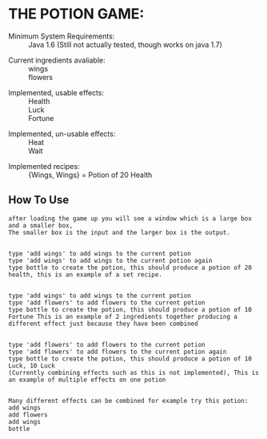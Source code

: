 THE POTION GAME:
================

<dl>
  <dt>Minimum System Requirements:</dt>
  <dd>Java 1.6 (Still not actually tested, though works on java 1.7)</dd>
</dl>

<dl>
  <dt>Current ingredients avaliable:</dt>
  <dd>wings</dd>
  <dd>flowers</dd>
</dl>

<dl>
  <dt>Implemented, usable effects:</dt>
  <dd>Health</dd>
  <dd>Luck</dd>
  <dd>Fortune</dd>
</dl>

<dl>
  <dt>Implemented, un-usable effects:</dt>
  <dd>Heat</dd>
  <dd>Wait</dd>
</dl>

<dl>
  <dt>Implemented recipes:</dt>
  <dd>{Wings, Wings} = Potion of 20 Health</dd>
</dl>

How To Use
----------

    after loading the game up you will see a window which is a large box and a smaller box,
    The smaller box is the input and the larger box is the output.


    type 'add wings' to add wings to the current potion
    type 'add wings' to add wings to the current potion again
    type bottle to create the potion, this should produce a potion of 20 health, this is an example of a set recipe.


    type 'add wings' to add wings to the current potion
    type 'add flowers' to add flowers to the current potion
    type bottle to create the potion, this should produce a potion of 10 Fortune This is an example of 2 ingredients together producing a different effect just because they have been combined


    type 'add flowers' to add flowers to the current potion
    type 'add flowers' to add flowers to the current potion again
    type bottle to create the potion, this should produce a potion of 10 Luck, 10 Luck
    (Currently combining effects such as this is not implemented), This is an example of multiple effects on one potion


    Many different effects can be combined for example try this potion:
    add wings
    add flowers
    add wings
    bottle
